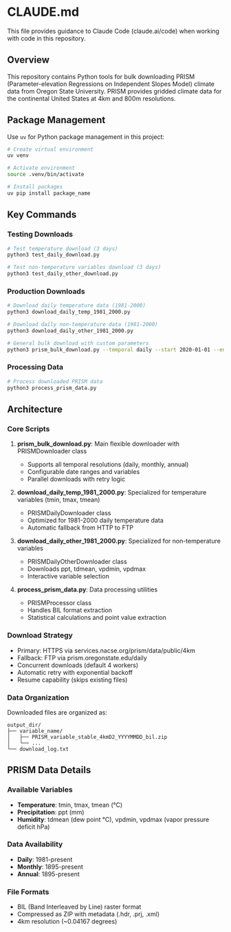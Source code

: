 # CLAUDE.md

This file provides guidance to Claude Code (claude.ai/code) when working with code in this repository.

## Overview

This repository contains Python tools for bulk downloading PRISM (Parameter-elevation Regressions on Independent Slopes Model) climate data from Oregon State University. PRISM provides gridded climate data for the continental United States at 4km and 800m resolutions.

## Package Management

Use `uv` for Python package management in this project:
```bash
# Create virtual environment
uv venv

# Activate environment
source .venv/bin/activate

# Install packages
uv pip install package_name
```

## Key Commands

### Testing Downloads
```bash
# Test temperature download (3 days)
python3 test_daily_download.py

# Test non-temperature variables download (3 days)
python3 test_daily_other_download.py
```

### Production Downloads
```bash
# Download daily temperature data (1981-2000)
python3 download_daily_temp_1981_2000.py

# Download daily non-temperature data (1981-2000)
python3 download_daily_other_1981_2000.py

# General bulk download with custom parameters
python3 prism_bulk_download.py --temporal daily --start 2020-01-01 --end 2020-12-31 --variables ppt tmin tmax --output-dir ./prism_data
```

### Processing Data
```bash
# Process downloaded PRISM data
python3 process_prism_data.py
```

## Architecture

### Core Scripts

1. **prism_bulk_download.py**: Main flexible downloader with PRISMDownloader class
   - Supports all temporal resolutions (daily, monthly, annual)
   - Configurable date ranges and variables
   - Parallel downloads with retry logic

2. **download_daily_temp_1981_2000.py**: Specialized for temperature variables (tmin, tmax, tmean)
   - PRISMDailyDownloader class
   - Optimized for 1981-2000 daily temperature data
   - Automatic fallback from HTTP to FTP

3. **download_daily_other_1981_2000.py**: Specialized for non-temperature variables
   - PRISMDailyOtherDownloader class
   - Downloads ppt, tdmean, vpdmin, vpdmax
   - Interactive variable selection

4. **process_prism_data.py**: Data processing utilities
   - PRISMProcessor class
   - Handles BIL format extraction
   - Statistical calculations and point value extraction

### Download Strategy

- Primary: HTTPS via services.nacse.org/prism/data/public/4km
- Fallback: FTP via prism.oregonstate.edu/daily
- Concurrent downloads (default 4 workers)
- Automatic retry with exponential backoff
- Resume capability (skips existing files)

### Data Organization

Downloaded files are organized as:
```
output_dir/
├── variable_name/
│   ├── PRISM_variable_stable_4kmD2_YYYYMMDD_bil.zip
│   └── ...
└── download_log.txt
```

## PRISM Data Details

### Available Variables
- **Temperature**: tmin, tmax, tmean (°C)
- **Precipitation**: ppt (mm)
- **Humidity**: tdmean (dew point °C), vpdmin, vpdmax (vapor pressure deficit hPa)

### Data Availability
- **Daily**: 1981-present
- **Monthly**: 1895-present
- **Annual**: 1895-present

### File Formats
- BIL (Band Interleaved by Line) raster format
- Compressed as ZIP with metadata (.hdr, .prj, .xml)
- 4km resolution (~0.04167 degrees)